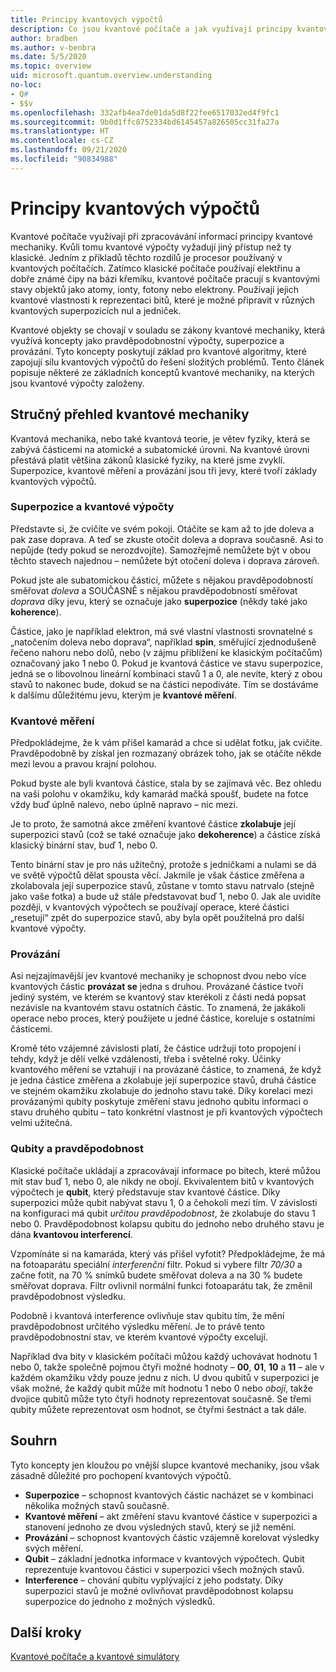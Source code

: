 ```yaml
---
title: Principy kvantových výpočtů
description: Co jsou kvantové počítače a jak využívají principy kvantové mechaniky?
author: bradben
ms.author: v-benbra
ms.date: 5/5/2020
ms.topic: overview
uid: microsoft.quantum.overview.understanding
no-loc:
- Q#
- $$v
ms.openlocfilehash: 332afb4ea7de01da5d8f22fee6517032ed4f9fc1
ms.sourcegitcommit: 9b0d1ffc8752334bd6145457a826505cc31fa27a
ms.translationtype: HT
ms.contentlocale: cs-CZ
ms.lasthandoff: 09/21/2020
ms.locfileid: "90834988"
---
```

# <a name="understanding-quantum-computing"></a>Principy kvantových výpočtů

Kvantové počítače využívají při zpracovávání informací principy kvantové mechaniky. Kvůli tomu kvantové výpočty vyžadují jiný přístup než ty klasické. Jedním z příkladů těchto rozdílů je procesor používaný v kvantových počítačích. Zatímco klasické počítače používají elektřinu a dobře známé čipy na bázi křemíku, kvantové počítače pracují s kvantovými stavy objektů jako atomy, ionty, fotony nebo elektrony. Používají jejich kvantové vlastnosti k reprezentaci bitů, které je možné připravit v různých kvantových superpozicích nul a jedniček.  

Kvantové objekty se chovají v souladu se zákony kvantové mechaniky, která využívá koncepty jako pravděpodobnostní výpočty, superpozice a provázání. Tyto koncepty poskytují základ pro kvantové algoritmy, které zapojují sílu kvantových výpočtů do řešení složitých problémů. Tento článek popisuje některé ze základních konceptů kvantové mechaniky, na kterých jsou kvantové výpočty založeny.

## <a name="a-birds-eye-view-of-quantum-mechanics"></a>Stručný přehled kvantové mechaniky

Kvantová mechanika, nebo také kvantová teorie, je větev fyziky, která se zabývá částicemi na atomické a subatomické úrovni. Na kvantové úrovni přestává platit většina zákonů klasické fyziky, na které jsme zvyklí. Superpozice, kvantové měření a provázání jsou tři jevy, které tvoří základy kvantových výpočtů.  

### <a name="superposition-vs-binary-computing"></a>Superpozice a kvantové výpočty

Představte si, že cvičíte ve svém pokoji. Otáčíte se kam až to jde doleva a pak zase doprava. A teď se zkuste otočit doleva a doprava současně. Asi to nepůjde (tedy pokud se nerozdvojíte).  Samozřejmě nemůžete být v obou těchto stavech najednou – nemůžete být otočení doleva i doprava zároveň.

Pokud jste ale subatomickou částicí, můžete s nějakou pravděpodobností směřovat *doleva* a SOUČASNĚ s nějakou pravděpodobností směřovat *doprava* díky jevu, který se označuje jako **superpozice** (někdy také jako **koherence**).

Částice, jako je například elektron, má své vlastní vlastnosti srovnatelné s „natočením doleva nebo doprava“, například **spin**, směřující zjednodušeně řečeno nahoru nebo dolů, nebo (v zájmu přiblížení ke klasickým počítačům) označovaný jako 1 nebo 0. Pokud je kvantová částice ve stavu superpozice, jedná se o libovolnou lineární kombinaci stavů 1 a 0, ale nevíte, který z obou stavů to nakonec bude, dokud se na částici nepodíváte. Tím se dostáváme k dalšímu důležitému jevu, kterým je **kvantové měření**.

### <a name="quantum-measurement"></a>Kvantové měření

Předpokládejme, že k vám přišel kamarád a chce si udělat fotku, jak cvičíte. Pravděpodobně by získal jen rozmazaný obrázek toho, jak se otáčíte někde mezi levou a pravou krajní polohou.

Pokud byste ale byli kvantová částice, stala by se zajímavá věc. Bez ohledu na vaši polohu v okamžiku, kdy kamarád mačká spoušť, budete na fotce vždy buď úplně nalevo, nebo úplně napravo – nic mezi.

Je to proto, že samotná akce změření kvantové částice **zkolabuje** její superpozici stavů (což se také označuje jako **dekoherence**) a částice získá klasický binární stav, buď 1, nebo 0.

Tento binární stav je pro nás užitečný, protože s jedničkami a nulami se dá ve světě výpočtů dělat spousta věcí. Jakmile je však částice změřena a zkolabovala její superpozice stavů, zůstane v tomto stavu natrvalo (stejně jako vaše fotka) a bude už stále představovat buď 1, nebo 0. Jak ale uvidíte později, v kvantových výpočtech se používají operace, které částici „resetují“ zpět do superpozice stavů, aby byla opět použitelná pro další kvantové výpočty.

### <a name="entanglement"></a>Provázání

Asi nejzajímavější jev kvantové mechaniky je schopnost dvou nebo více kvantových částic **provázat se** jedna s druhou. Provázané částice tvoří jediný systém, ve kterém se kvantový stav kterékoli z části nedá popsat nezávisle na kvantovém stavu ostatních částic. To znamená, že jakákoli operace nebo proces, který použijete u jedné částice, koreluje s ostatními částicemi.

Kromě této vzájemné závislosti platí, že částice udržují toto propojení i tehdy, když je dělí velké vzdálenosti, třeba i světelné roky. Účinky kvantového měření se vztahují i na provázané částice, to znamená, že když je jedna částice změřena a zkolabuje její superpozice stavů, druhá částice ve stejném okamžiku zkolabuje do jednoho stavu také. Díky korelaci mezi provázanými qubity poskytuje změření stavu jednoho qubitu informaci o stavu druhého qubitu – tato konkrétní vlastnost je při kvantových výpočtech velmi užitečná.

### <a name="qubits-and-probability"></a>Qubity a pravděpodobnost

Klasické počítače ukládají a zpracovávají informace po bitech, které můžou mít stav buď 1, nebo 0, ale nikdy ne obojí. Ekvivalentem bitů v kvantových výpočtech je **qubit**, který představuje stav kvantové částice. Díky superpozici může qubit nabývat stavu 1, 0 a čehokoli mezi tím. V závislosti na konfiguraci má qubit *určitou pravděpodobnost*, že zkolabuje do stavu 1 nebo 0. Pravděpodobnost kolapsu qubitu do jednoho nebo druhého stavu je dána **kvantovou interferencí**. 

Vzpomínáte si na kamaráda, který vás přišel vyfotit? Předpokládejme, že má na fotoaparátu speciální *interferenční* filtr. Pokud si vybere filtr *70/30* a začne fotit, na 70 % snímků budete směřovat doleva a na 30 % budete směřovat doprava. Filtr ovlivnil normální funkci fotoaparátu tak, že změnil pravděpodobnost výsledku.

Podobně i kvantová interference ovlivňuje stav qubitu tím, že mění pravděpodobnost určitého výsledku měření. Je to právě tento pravděpodobnostní stav, ve kterém kvantové výpočty excelují.

Například dva bity v klasickém počítači můžou každý uchovávat hodnotu 1 nebo 0, takže společně pojmou čtyři možné hodnoty – **00**, **01**, **10** a **11** – ale v každém okamžiku vždy pouze jednu z nich. U dvou qubitů v superpozici je však možné, že každý qubit může mít hodnotu 1 nebo 0 nebo *obojí*, takže dvojice qubitů může tyto čtyři hodnoty reprezentovat současně. Se třemi qubity můžete reprezentovat osm hodnot, se čtyřmi šestnáct a tak dále.

## <a name="summary"></a>Souhrn

Tyto koncepty jen kloužou po vnější slupce kvantové mechaniky, jsou však zásadně důležité pro pochopení kvantových výpočtů.

- **Superpozice** – schopnost kvantových částic nacházet se v kombinaci několika možných stavů současně.
- **Kvantové měření** – akt změření stavu kvantové částice v superpozici a stanovení jednoho ze dvou výsledných stavů, který se již nemění.
- **Provázání** – schopnost kvantových částic vzájemně korelovat výsledky svých měření.
- **Qubit** – základní jednotka informace v kvantových výpočtech. Qubit reprezentuje kvantovou částici v superpozici všech možných stavů.
- **Interference** – chování qubitu vyplývající z jeho podstaty. Díky superpozici stavů je možné ovlivňovat pravděpodobnost kolapsu superpozice do jednoho z možných výsledků.

## <a name="next-steps"></a>Další kroky

[Kvantové počítače a kvantové simulátory](xref:microsoft.quantum.overview.simulators)
